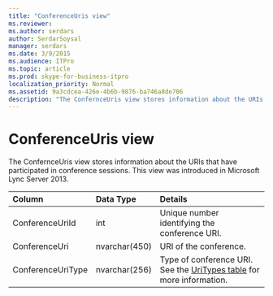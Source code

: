 ```yaml
---
title: "ConferenceUris view"
ms.reviewer: 
ms.author: serdars
author: SerdarSoysal
manager: serdars
ms.date: 3/9/2015
ms.audience: ITPro
ms.topic: article
ms.prod: skype-for-business-itpro
localization_priority: Normal
ms.assetid: 9a3cdcea-426e-4b6b-9876-ba746a8de706
description: "The ConfernceUris view stores information about the URIs that have participated in conference sessions. This view was introduced in Microsoft Lync Server 2013."
---
```


# ConferenceUris view
 
The ConfernceUris view stores information about the URIs that have participated in conference sessions. This view was introduced in Microsoft Lync Server 2013.
  
|**Column**|**Data Type**|**Details**|
|:-----|:-----|:-----|
|ConferenceUriId  <br/> |int  <br/> |Unique number identifying the conference URI.  <br/> |
|ConferenceUri  <br/> |nvarchar(450)  <br/> |URI of the conference.  <br/> |
|ConferenceUriType  <br/> |nvarchar(256)  <br/> |Type of conference URI. See the [UriTypes table](uritypes.md) for more information. <br/> |
   

